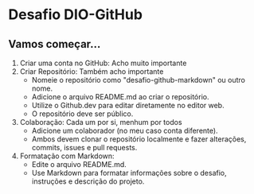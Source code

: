 # Desafio DIO-GitHub
## Vamos começar...
1. Criar uma conta no GitHub: Acho muito importante
2. Criar Repositório: Também acho importante 
     - Nomeie o repositório como "desafio-github-markdown" ou outro nome.
     - Adicione o arquivo README.md ao criar o repositório.
     - Utilize o Github.dev para editar diretamente no editor web.
     - O repositório deve ser público.
3. Colaboração: Cada um por si, menhum por todos
     - Adicione um colaborador (no meu caso conta diferente).
     - Ambos devem clonar o repositório localmente e fazer alterações, commits, issues e pull requests.
4. Formatação com Markdown:
     - Edite o arquivo README.md.
     - Use Markdown para formatar informações sobre o desafio, instruções e descrição do projeto.

